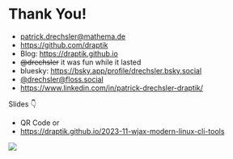 # Thank You!

- <mdi-email /> patrick.drechsler@mathema.de
- <logos-github-icon /> https://github.com/draptik
- <mdi-web /> Blog: https://draptik.github.io
- <logos-twitter /> ~~@drechsler~~ it was fun while it lasted
- <arcticons-bluesky-alt /> bluesky: https://bsky.app/profile/drechsler.bsky.social
- <logos-mastodon-icon /> [@drechsler@floss.social](https://floss.social/@drechsler)
- <logos-linkedin-icon /> https://www.linkedin.com/in/patrick-drechsler-draptik/

Slides 👇

- QR Code or
- https://draptik.github.io/2023-11-wjax-modern-linux-cli-tools

<img
  class="absolute top-10 right-30 h-70"
  src="/images/slides-wjax.png"
/>
